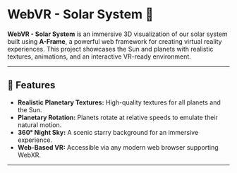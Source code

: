 # WebVR - Solar System 🌌

**WebVR - Solar System** is an immersive 3D visualization of our solar system built using **A-Frame**, a powerful web framework for creating virtual reality experiences. This project showcases the Sun and planets with realistic textures, animations, and an interactive VR-ready environment.

---

## 🚀 Features

- **Realistic Planetary Textures:** High-quality textures for all planets and the Sun.
- **Planetary Rotation:** Planets rotate at relative speeds to emulate their natural motion.
- **360° Night Sky:** A scenic starry background for an immersive experience.
- **Web-Based VR:** Accessible via any modern web browser supporting WebXR.

---



